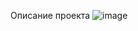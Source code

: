Описание проекта
![image](https://github.com/user-attachments/assets/037c40b6-98a6-427e-9097-b443d4b2383d)
